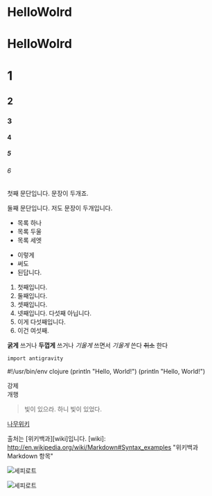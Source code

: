 # HelloWolrd

HelloWolrd
===================


# 1
## 2
### 3
#### 4
##### 5
###### 6

첫째 문단입니다. 문장이 두개죠.

둘째 문단입니다. 저도
문장이 두개입니다.

* 목록 하나
* 목록 두울
* 목록 세엣

- 이렇게 
- 써도
- 된답니다.

1. 첫째입니다.
2. 둘째입니다.
3. 셋째입니다.
5. 넷째입니다. 다섯째 아닙니다.
6. 이게 다섯째입니다.
4. 이건 여섯째.

**굵게** 쓰거나 __두껍게__ 쓰거나
*기울게* 쓰면서 _기울게_ 쓴다
~~취소~~ 한다

`import antigravity`

#!/usr/bin/env clojure
    (println "Hello, World!")
    (println "Hello, World!")

강제  
개행

> 빛이 있으라.
> 하니 빛이 있었다.

[나무위키](https://namu.wiki/w/나무위키:대문)

출처는 [위키백과][wiki]입니다.
[wiki]: http://en.wikipedia.org/wiki/Markdown#Syntax_examples "위키백과 Markdown 항목"

![세피로트](http://cfile5.uf.tistory.com/image/2664F94D55252CB90A1C9E "툴팁 메시지. 이 부분은 생략해도 됩니다.")

![세피로트][SD]

[SD]: https://cdn.namu.wiki/r/http%3A%2F%2Fi.imgur.com%2F2megHz2.png "툴팁 메시지. 이 부분은 생략해도 됩니다."
